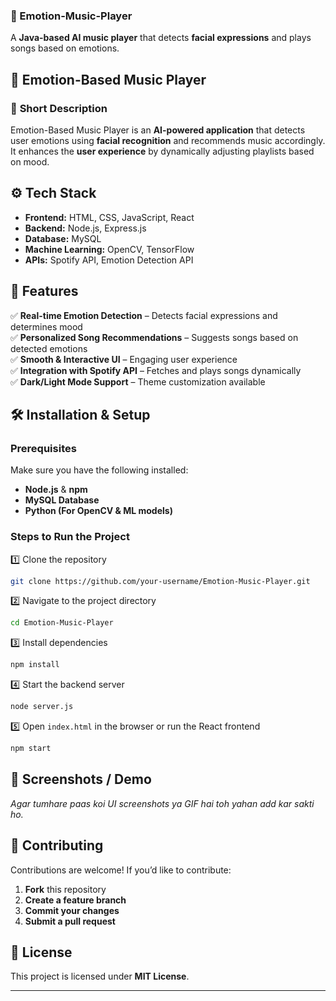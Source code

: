 ### **📌 Emotion-Music-Player**  

A **Java-based AI music player** that detects **facial expressions** and plays songs based on emotions.

## 🚀 **Emotion-Based Music Player**  

### 📌 **Short Description**  
Emotion-Based Music Player is an **AI-powered application** that detects user emotions using **facial recognition** and recommends music accordingly. It enhances the **user experience** by dynamically adjusting playlists based on mood.

## ⚙️ **Tech Stack**  

- **Frontend:** HTML, CSS, JavaScript, React  
- **Backend:** Node.js, Express.js  
- **Database:** MySQL  
- **Machine Learning:** OpenCV, TensorFlow  
- **APIs:** Spotify API, Emotion Detection API  

## 🌟 **Features**  

✅ **Real-time Emotion Detection** – Detects facial expressions and determines mood  
✅ **Personalized Song Recommendations** – Suggests songs based on detected emotions  
✅ **Smooth & Interactive UI** – Engaging user experience  
✅ **Integration with Spotify API** – Fetches and plays songs dynamically  
✅ **Dark/Light Mode Support** – Theme customization available  

## 🛠️ **Installation & Setup**  

### **Prerequisites**  
Make sure you have the following installed:  
- **Node.js** & **npm**  
- **MySQL Database**  
- **Python (For OpenCV & ML models)**  

### **Steps to Run the Project**  

1️⃣ Clone the repository  
```bash
git clone https://github.com/your-username/Emotion-Music-Player.git
```
2️⃣ Navigate to the project directory  
```bash
cd Emotion-Music-Player
```
3️⃣ Install dependencies  
```bash
npm install
```
4️⃣ Start the backend server  
```bash
node server.js
```
5️⃣ Open `index.html` in the browser or run the React frontend  
```bash
npm start
```

## 📸 **Screenshots / Demo**  
_Agar tumhare paas koi UI screenshots ya GIF hai toh yahan add kar sakti ho._  

## 🤝 **Contributing**  
Contributions are welcome! If you’d like to contribute:  
1. **Fork** this repository  
2. **Create a feature branch**  
3. **Commit your changes**  
4. **Submit a pull request**  

## 📜 **License**  
This project is licensed under **MIT License**.

---
